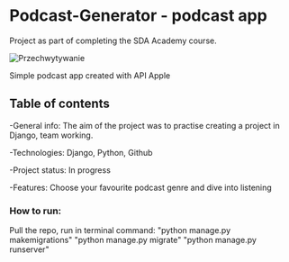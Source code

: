 # Podcast-Generator - podcast app
Project as part of completing the SDA Academy course.

![Przechwytywanie](https://github.com/PiotrKaminski21/Podcast-Generator/assets/118756898/2142e7c4-a42a-42c5-b88f-e3d9543a9cd8)

Simple podcast app created with API Apple

## Table of contents

-General info:
The aim of the project was to practise creating a project in Django, team working.

-Technologies:
Django, Python, Github

-Project status:
In progress

-Features:
Choose your favourite podcast genre and dive into listening

### How to run:

Pull the repo, run in terminal command: 
"python manage.py makemigrations"
"python manage.py migrate"
"python manage.py runserver"
